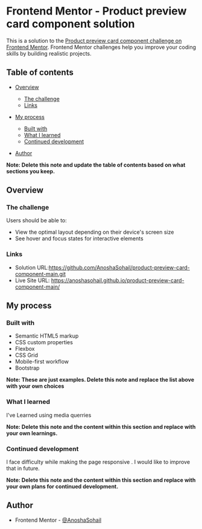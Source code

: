 # Frontend Mentor - Product preview card component solution

This is a solution to the [Product preview card component challenge on Frontend Mentor](https://www.frontendmentor.io/challenges/product-preview-card-component-GO7UmttRfa). Frontend Mentor challenges help you improve your coding skills by building realistic projects. 

## Table of contents

- [Overview](#overview)
  - [The challenge](#the-challenge)
  - [Links](#links)
- [My process](#my-process)
  - [Built with](#built-with)
  - [What I learned](#what-i-learned)
  - [Continued development](#continued-development)
 
- [Author](#author)


**Note: Delete this note and update the table of contents based on what sections you keep.**

## Overview

### The challenge

Users should be able to:

- View the optimal layout depending on their device's screen size
- See hover and focus states for interactive elements



### Links

- Solution URL:https://github.com/AnoshaSohail/product-preview-card-component-main.git
- Live Site URL:  https://anoshasohail.github.io/product-preview-card-component-main/

## My process

### Built with

- Semantic HTML5 markup
- CSS custom properties
- Flexbox
- CSS Grid
- Mobile-first workflow
- Bootstrap

**Note: These are just examples. Delete this note and replace the list above with your own choices**

### What I learned

I've Learned using media querries 

**Note: Delete this note and the content within this section and replace with your own learnings.**

### Continued development

I face difficulty while making the page responsive . I would like to improve that in future.

**Note: Delete this note and the content within this section and replace with your own plans for continued development.**

## Author
- Frontend Mentor - [@AnoshaSohail](https://www.frontendmentor.io/profile/AnoshaSohail)
